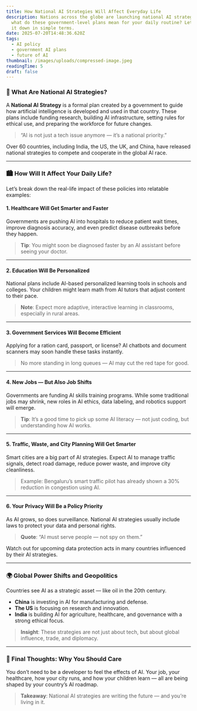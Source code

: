 ```yaml
---
title: How National AI Strategies Will Affect Everyday Life
description: Nations across the globe are launching national AI strategies, but
  what do these government-level plans mean for your daily routine? Let’s break
  it down in simple terms.
date: 2025-07-20T14:48:36.620Z
tags:
  - AI policy
  - government AI plans
  - future of AI
thumbnail: /images/uploads/compressed-image.jpeg
readingTime: 5
draft: false
---
```

<!--StartFragment-->

### 🧠 What Are National AI Strategies?

A **National AI Strategy** is a formal plan created by a government to guide how artificial intelligence is developed and used in that country. These plans include funding research, building AI infrastructure, setting rules for ethical use, and preparing the workforce for future changes.

> “AI is not just a tech issue anymore — it’s a national priority.”

Over 60 countries, including India, the US, the UK, and China, have released national strategies to compete and cooperate in the global AI race.

- - -

### 🏙️ How Will It Affect Your Daily Life?

Let’s break down the real-life impact of these policies into relatable examples:

#### 1. **Healthcare Will Get Smarter and Faster**

Governments are pushing AI into hospitals to reduce patient wait times, improve diagnosis accuracy, and even predict disease outbreaks before they happen.

> **Tip**: You might soon be diagnosed faster by an AI assistant before seeing your doctor.

- - -

#### 2. **Education Will Be Personalized**

National plans include AI-based personalized learning tools in schools and colleges. Your children might learn math from AI tutors that adjust content to their pace.

> **Note**: Expect more adaptive, interactive learning in classrooms, especially in rural areas.

- - -

#### 3. **Government Services Will Become Efficient**

Applying for a ration card, passport, or license? AI chatbots and document scanners may soon handle these tasks instantly.

> No more standing in long queues — AI may cut the red tape for good.

- - -

#### 4. **New Jobs — But Also Job Shifts**

Governments are funding AI skills training programs. While some traditional jobs may shrink, new roles in AI ethics, data labeling, and robotics support will emerge.

> **Tip**: It’s a good time to pick up some AI literacy — not just coding, but understanding how AI works.

- - -

#### 5. **Traffic, Waste, and City Planning Will Get Smarter**

Smart cities are a big part of AI strategies. Expect AI to manage traffic signals, detect road damage, reduce power waste, and improve city cleanliness.

> Example: Bengaluru’s smart traffic pilot has already shown a 30% reduction in congestion using AI.

- - -

#### 6. **Your Privacy Will Be a Policy Priority**

As AI grows, so does surveillance. National AI strategies usually include laws to protect your data and personal rights.

> **Quote**: “AI must serve people — not spy on them.”

Watch out for upcoming data protection acts in many countries influenced by their AI strategies.

- - -

### 🌍 Global Power Shifts and Geopolitics

Countries see AI as a strategic asset — like oil in the 20th century.

* **China** is investing in AI for manufacturing and defense.
* **The US** is focusing on research and innovation.
* **India** is building AI for agriculture, healthcare, and governance with a strong ethical focus.

> **Insight**: These strategies are not just about tech, but about global influence, trade, and diplomacy.

- - -

### 🧩 Final Thoughts: Why You Should Care

You don’t need to be a developer to feel the effects of AI. Your job, your healthcare, how your city runs, and how your children learn — all are being shaped by your country’s AI roadmap.

> **Takeaway**: National AI strategies are writing the future — and you’re living in it.

<!--EndFragment-->